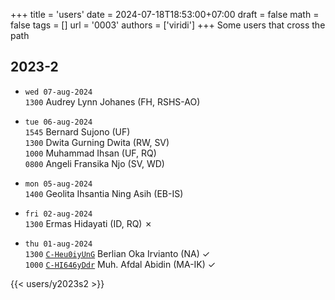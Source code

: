 +++
title = 'users'
date = 2024-07-18T18:53:00+07:00
draft = false
math = false
tags = []
url = '0003'
authors = ['viridi']
+++
Some users that cross the path<!--more-->


## 2023-2
- `wed 07-aug-2024`\
`1300` Audrey Lynn Johanes (FH, RSHS-AO) 

- `tue 06-aug-2024` \
`1545` Bernard Sujono (UF) \
`1300` Dwita Gurning Dwita (RW, SV) \
`1000` Muhammad Ihsan (UF, RQ) \
`0800` Angeli Fransika Njo (SV, WD)

- `mon 05-aug-2024` \
`1400` Geolita Ihsantia Ning Asih (EB-IS)

- `fri 02-aug-2024` \
`1300` Ermas Hidayati (ID, RQ) &cross;

- `thu 01-aug-2024` \
`1300` [`C-Heu0iyUnG`](https://www.instagram.com/p/C-Heu0iyUnG) Berlian Oka Irvianto (NA) &check; \
`1000` [`C-HI646yDdr`](https://www.instagram.com/p/C-HI646yDdr) Muh. Afdal Abidin (MA-IK) &check;

{{< users/y2023s2 >}}
